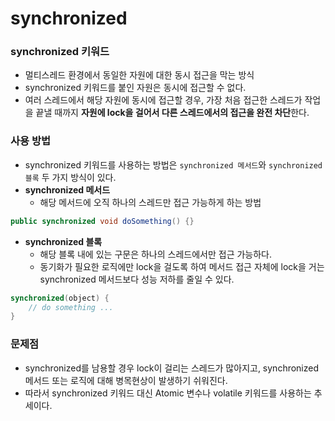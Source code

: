 # synchronized
### synchronized 키워드
* 멀티스레드 환경에서 동일한 자원에 대한 동시 접근을 막는 방식
* synchronized 키워드를 붙인 자원은 동시에 접근할 수 없다.
* 여러 스레드에서 해당 자원에 동시에 접근할 경우, 가장 처음 접근한 스레드가 작업을 끝낼 때까지 **자원에 lock을 걸어서 다른 스레드에서의 접근을 완전 차단**한다.

### 사용 방법
* synchronized 키워드를 사용하는 방법은 `synchronized 메서드`와 `synchronized 블록` 두 가지 방식이 있다.
* **synchronized 메서드**
  * 해당 메서드에 오직 하나의 스레드만 접근 가능하게 하는 방법
```java
public synchronized void doSomething() {}
```

* **synchronized 블록**
  * 해당 블록 내에 있는 구문은 하나의 스레드에서만 접근 가능하다.
  * 동기화가 필요한 로직에만 lock을 걸도록 하여 메서드 접근 자체에 lock을 거는 synchronized 메서드보다 성능 저하를 줄일 수 있다.
```java
synchronized(object) {
    // do something ...
}
```

### 문제점
* synchronized를 남용할 경우 lock이 걸리는 스레드가 많아지고, synchronized 메서드 또는 로직에 대해 병목현상이 발생하기 쉬워진다.
* 따라서 synchronized 키워드 대신 Atomic 변수나 volatile 키워드를 사용하는 추세이다.
